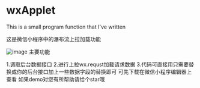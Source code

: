 # wxApplet
This is a small program function that I've written

这是微信小程序中的瀑布流上拉加载功能

![image](https://upload-images.jianshu.io/upload_images/7465865-dec18261dff0f364.gif?imageMogr2/auto-orient/strip%7CimageView2/2/w/399)
主要功能 

1.调取后台数据接口
2.进行上拉wx.requst加载请求数据
3.代码可直接用只需要替换成你的后台接口加上一些数据字段的替换即可
可先下载在微信小程序编辑器上查看
如果demo对您有所帮助请给个star哦


                                        

